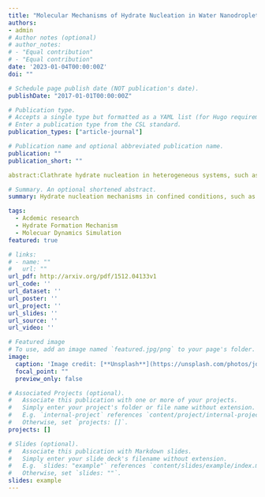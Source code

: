 ```yaml
---
title: "Molecular Mechanisms of Hydrate Nucleation in Water Nanodroplets"
authors:
- admin
# Author notes (optional)
# author_notes:
# - "Equal contribution"
# - "Equal contribution"
date: '2023-01-04T00:00:00Z'
doi: ""

# Schedule page publish date (NOT publication's date).
publishDate: "2017-01-01T00:00:00Z"

# Publication type.
# Accepts a single type but formatted as a YAML list (for Hugo requirements).
# Enter a publication type from the CSL standard.
publication_types: ["article-journal"]

# Publication name and optional abbreviated publication name.
publication: ""
publication_short: ""

abstract:Clathrate hydrate nucleation in heterogeneous systems, such as the water-in-oil emulsions found in pipeline environments, is of considerable technological importance and scientific interest. While there has been a number of experimental studies investigating hydrate nucleation in water-in-oil emulsions, there have been essentially no molecular simulations to provide important molecular insights into the hydrate nucleation process. Here, we report extensive molecular dynamics simulations of gas hydrate nucleation to examine nucleation behavior in water nanodroplets immersed in a non-aqueous liquid, probing key factors impacting nucleation, including guest species guest compositions, size of the nanodroplets, and temperature. The nucleation behavior with pure-guest (i.e., H$_2$S C$_3$H$_8$, and CO$_2$) and  H$_2$S-containing mixtures, where the second guest species is one of C$_3$H$_8$, CH$_4$ C$_2$H$_6$, and CO$_2$, has been studied. For the various systems examined in this study, we find that H$_2$S always tends to initiate hydrate formation, with the only exception being the  H$_2$S/CO$_2$ mixture, where the relatively high solubility of H$_2$S compared to the other guest species is identified as an important factor for the current systems. Three different sizes of water nanodroplets at different temperatures are used to examine hydrate nucleation with pure-H$_2$S guest systems, where the observed mechanism of hydrate nucleation within nanodroplets exhibits behavior similar to that found in bulk counterparts. Within water nanodroplets, the hydrate nucleation process features the initial formation of amorphous solids, which can then be annealed into more recognizable hydrate-like structures. Detailed cage analyses provide insights into the impacts of temperature and the size of the water nanodroplet on the initial location and the induction time of hydrate nucleation. Our simulations improve the understanding of the molecular mechanism of clathrate hydrate nucleation in water-in-oil emulsions, thus helping the development of hydrate-related applications and exploitation.

# Summary. An optional shortened abstract.
summary: Hydrate nucleation mechanisms in confined conditions, such as water nanodroplets, differ significantly from those in bulk water. The factors, such as spatial constraints, the interaction with confining surfaces, and the altered thermodynamic and kinetic properties are discussed.

tags:
  - Acdemic research
  - Hydrate Formation Mechanism
  - Molecuar Dynamics Simulation
featured: true

# links:
# - name: ""
#   url: ""
url_pdf: http://arxiv.org/pdf/1512.04133v1
url_code: ''
url_dataset: ''
url_poster: ''
url_project: ''
url_slides: ''
url_source: ''
url_video: ''

# Featured image
# To use, add an image named `featured.jpg/png` to your page's folder. 
image:
  caption: 'Image credit: [**Unsplash**](https://unsplash.com/photos/jdD8gXaTZsc)'
  focal_point: ""
  preview_only: false

# Associated Projects (optional).
#   Associate this publication with one or more of your projects.
#   Simply enter your project's folder or file name without extension.
#   E.g. `internal-project` references `content/project/internal-project/index.md`.
#   Otherwise, set `projects: []`.
projects: []

# Slides (optional).
#   Associate this publication with Markdown slides.
#   Simply enter your slide deck's filename without extension.
#   E.g. `slides: "example"` references `content/slides/example/index.md`.
#   Otherwise, set `slides: ""`.
slides: example
---
```

<!-- 
{{% callout note %}}
Click the *Cite* button above to demo the feature to enable visitors to import publication metadata into their reference management software.
{{% /callout %}}

{{% callout note %}}
Create your slides in Markdown - click the *Slides* button to check out the example.
{{% /callout %}} -->

<!-- Add the publication's **full text** or **supplementary notes** here. You can use rich formatting such as including [code, math, and images](https://docs.hugoblox.com/content/writing-markdown-latex/). -->
